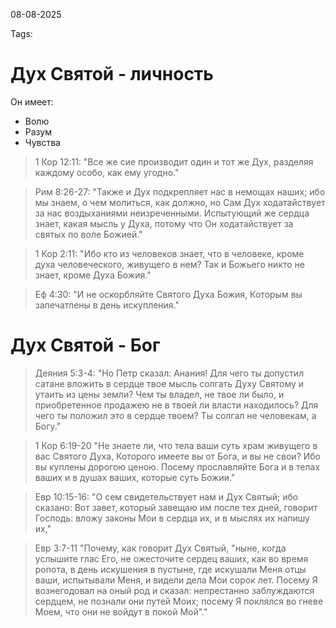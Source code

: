 08-08-2025

Tags:

# Дух Святой - личность
Он имеет:
- Волю
- Разум
- Чувства
> 1 Кор 12:11: "Все же сие производит один и тот же Дух, разделяя каждому особо, как ему угодно."

> Рим 8:26-27: "Также и Дух подкрепляет нас в немощах наших; ибо мы знаем, о чем молиться, как должно, но Сам Дух ходатайствует за нас воздыханиями неизреченными. Испытующий же сердца знает, какая мысль у Духа, потому что Он ходатайствует за святых по воле Божией."

> 1 Кор 2:11: "Ибо кто из человеков знает, что в человеке, кроме духа человеческого, живущего в нем? Так и Божьего никто не знает, кроме Духа Божия."

> Еф 4:30: "И не оскорбляйте Святого Духа Божия, Которым вы запечатлены в день искупления."
# Дух Святой - Бог

> Деяния 5:3-4: "Но Петр сказал: Анания! Для чего ты допустил сатане вложить в сердце твое мысль солгать Духу Святому и утаить из цены земли? Чем ты владел, не твое ли было, и приобретенное продажею не в твоей ли власти находилось? Для чего ты положил это в сердце твоем? Ты солгал не человекам, а Богу."

> 1 Кор 6:19-20 "Не знаете ли, что тела ваши суть храм живущего в вас Святого Духа, Которого имеете вы от Бога, и вы не свои? Ибо вы куплены дорогою ценою. Посему прославляйте Бога и в телах ваших и в душах ваших, которые суть Божии."

> Евр 10:15-16: "О сем свидетельствует нам и Дух Святый; ибо сказано: Вот завет, который завещаю им после тех дней, говорит Господь: вложу законы Мои в сердца их, и в мыслях их напишу их,"

> Евр 3:7-11 "Почему, как говорит Дух Святый, "ныне, когда услышите глас Его, не ожесточите сердец ваших, как во время ропота, в день искушения в пустыне, где искушали Меня отцы ваши, испытывали Меня, и видели дела Мои сорок лет. Посему Я вознегодовал на оный род и сказал: непрестанно заблуждаются сердцем, не познали они путей Моих; посему Я поклялся во гневе Моем, что они не войдут в покой Мой"."
